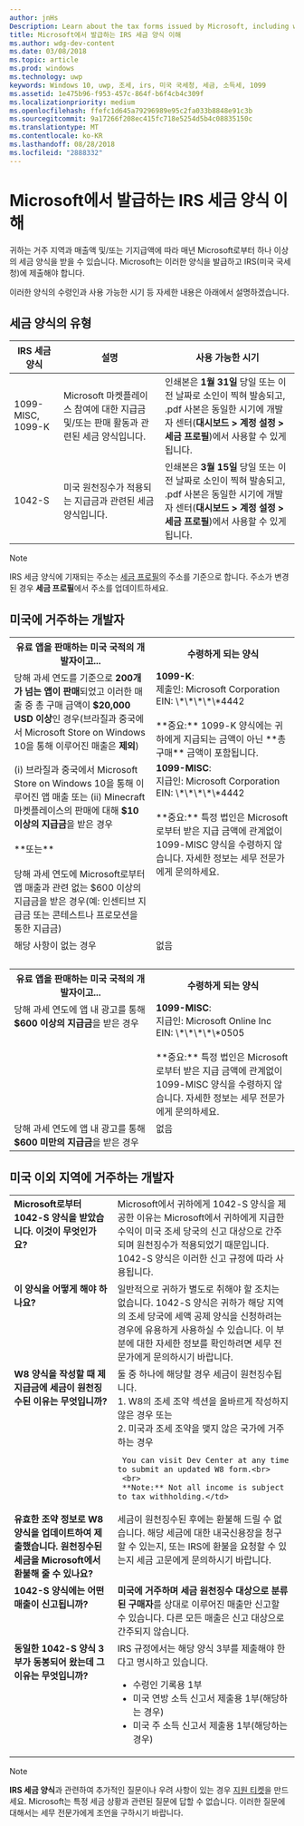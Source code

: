 ```yaml
---
author: jnHs
Description: Learn about the tax forms issued by Microsoft, including who will receive them and when they are made available.
title: Microsoft에서 발급하는 IRS 세금 양식 이해
ms.author: wdg-dev-content
ms.date: 03/08/2018
ms.topic: article
ms.prod: windows
ms.technology: uwp
keywords: Windows 10, uwp, 조세, irs, 미국 국세청, 세금, 소득세, 1099
ms.assetid: 1e475b96-f953-457c-864f-b6f4cb4c309f
ms.localizationpriority: medium
ms.openlocfilehash: ffefc1d645a79296989e95c2fa033b8848e91c3b
ms.sourcegitcommit: 9a17266f208ec415fc718e5254d5b4c08835150c
ms.translationtype: MT
ms.contentlocale: ko-KR
ms.lasthandoff: 08/28/2018
ms.locfileid: "2888332"
---
```

# <a name="understand-irs-tax-forms-issued-by-microsoft"></a>Microsoft에서 발급하는 IRS 세금 양식 이해

귀하는 거주 지역과 매출액 및/또는 기지급액에 따라 매년 Microsoft로부터 하나 이상의 세금 양식을 받을 수 있습니다. Microsoft는 이러한 양식을 발급하고 IRS(미국 국세청)에 제출해야 합니다.

이러한 양식의 수령인과 사용 가능한 시기 등 자세한 내용은 아래에서 설명하겠습니다.

## <a name="types-of-tax-forms"></a>세금 양식의 유형

| IRS 세금 양식 | 설명 | 사용 가능한 시기 |
|--------------|-------------|--------------|
|1099-MISC, 1099-K | Microsoft 마켓플레이스 참여에 대한 지급금 및/또는 판매 활동과 관련된 세금 양식입니다. | 인쇄본은 **1월 31일** 당일 또는 이전 날짜로 소인이 찍혀 발송되고, .pdf 사본은 동일한 시기에 개발자 센터(**대시보드 > 계정 설정 > 세금 프로필**)에서 사용할 수 있게 됩니다. |
|1042-S | 미국 원천징수가 적용되는 지급금과 관련된 세금 양식입니다. | 인쇄본은 **3월 15일** 당일 또는 이전 날짜로 소인이 찍혀 발송되고, .pdf 사본은 동일한 시기에 개발자 센터(**대시보드 > 계정 설정 > 세금 프로필**)에서 사용할 수 있게 됩니다. |

> [!NOTE]
> IRS 세금 양식에 기재되는 주소는 [세금 프로필](setting-up-your-payout-account-and-tax-forms.md#tax-forms)의 주소를 기준으로 합니다. 주소가 변경된 경우 **세금 프로필**에서 주소를 업데이트하세요.

## <a name="for-developers-located-in-the-united-states"></a>미국에 거주하는 개발자

<table>
  <tr>
     <th>유료 앱을 판매하는 미국 국적의 개발자이고... </th>
     <th> 수령하게 되는 양식</th>
  </tr>
  <tr> 
     <td valign="top">당해 과세 연도를 기준으로 <b>200개가 넘는 앱이 판매</b>되었고 이러한 매출 중 총 구매 금액이 <b>$20,000 USD 이상</b>인 경우(브라질과 중국에서 Microsoft Store on Windows 10을 통해 이루어진 매출은 <b>제외</b>)</td>
    <td valign="top"><b>1099-K</b>:<br>
제출인: Microsoft Corporation<br>
EIN: \*\*\*\*\*4442<br>
<br>
**중요:** 1099-K 양식에는 귀하에게 지급되는 금액이 아닌 **총 구매** 금액이 포함됩니다.</td>
  </tr>
  <tr> 
     <td valign="top">(i) 브라질과 중국에서 Microsoft Store on Windows 10을 통해 이루어진 앱 매출 또는 (ii) Minecraft 마켓플레이스의 판매에 대해 <b>$10 이상의 지급금</b>을 받은 경우<br>
<br>
**또는**<br>
<br>
당해 과세 연도에 Microsoft로부터 앱 매출과 관련 없는 $600 이상의 지급금을 받은 경우(예: 인센티브 지급금 또는 콘테스트나 프로모션을 통한 지급금)</td>
    <td valign="top"><b>1099-MISC</b>:<br>
지급인: Microsoft Corporation<br>
EIN: \*\*\*\*\*4442<br>
<br>
**중요:** 특정 법인은 Microsoft로부터 받은 지급 금액에 관계없이 1099-MISC 양식을 수령하지 않습니다.  자세한 정보는 세무 전문가에게 문의하세요.</td>
  </tr>
  <tr>
    <td valign="top">해당 사항이 없는 경우</td>
    <td valign="top">없음</td>
  </tr>
  <tr>
    <td valign="top">&nbsp;</td>
    <td valign="top">&nbsp;</td>
  </tr>
  <tr>
     <th>유료 앱을 판매하는 미국 국적의 개발자이고... </th>
     <th> 수령하게 되는 양식</th>
  </tr>
  <tr> 
     <td valign="top">당해 과세 연도에 앱 내 광고를 통해 <b>$600 이상의 지급금</b>을 받은 경우</td>
    <td valign="top"><b>1099-MISC</b>:<br>
지급인: Microsoft Online Inc<br>
EIN: \*\*\*\*\*0505<br>
<br>
**중요:** 특정 법인은 Microsoft로부터 받은 지급 금액에 관계없이 1099-MISC 양식을 수령하지 않습니다.  자세한 정보는 세무 전문가에게 문의하세요.  </td>
  </tr>
  <tr> 
     <td valign="top">당해 과세 연도에 앱 내 광고를 통해 <b>$600 미만의 지급금</b>을 받은 경우</td>
     <td valign="top">없음</td>
  </tr>
</table>


## <a name="for-developers-located-outside-of-the-united-states"></a>미국 이외 지역에 거주하는 개발자

<table>
  <tr>
    <td valign="top"><b>Microsoft로부터 1042-S 양식을 받았습니다. 이것이 무엇인가요?</b></td>
    <td valign="top">Microsoft에서 귀하에게 1042-S 양식을 제공한 이유는 Microsoft에서 귀하에게 지급한 수익이 미국 조세 당국의 신고 대상으로 간주되며 원천징수가 적용되었기 때문입니다.  1042-S 양식은 이러한 신고 규정에 따라 사용됩니다.</td>
  </tr>
  <tr>
    <td valign="top"><b>이 양식을 어떻게 해야 하나요?</b></td>
    <td valign="top">일반적으로 귀하가 별도로 취해야 할 조치는 없습니다. 1042-S 양식은 귀하가 해당 지역의 조세 당국에 세액 공제 양식을 신청하려는 경우에 유용하게 사용하실 수 있습니다.  이 부분에 대한 자세한 정보를 확인하려면 세무 전문가에게 문의하시기 바랍니다.</td>
  </tr>
  <tr>
    <td valign="top"><b>W8 양식을 작성할 때 제 지급금에 세금이 원천징수된 이유는 무엇입니까?</b></td>
    <td valign="top">둘 중 하나에 해당할 경우 세금이 원천징수됩니다.<br>
     1. W8의 조세 조약 섹션을 올바르게 작성하지 않은 경우 또는<br>
     2. 미국과 조세 조약을 맺지 않은 국가에 거주하는 경우

     You can visit Dev Center at any time to submit an updated W8 form.<br>
     <br>
     **Note:** Not all income is subject to tax withholding.</td>
  </tr>
  <tr>
    <td valign="top"><b>유효한 조약 정보로 W8 양식을 업데이트하여 제출했습니다. 원천징수된 세금을 Microsoft에서 환불해 줄 수 있나요?</b></td>
    <td valign="top">세금이 원천징수된 후에는 환불해 드릴 수 없습니다. 해당 세금에 대한 내국신용장을 청구할 수 있는지, 또는 IRS에 환불을 요청할 수 있는지 세금 고문에게 문의하시기 바랍니다.</td>
  </tr>
  <tr>
    <td valign="top"><b>1042-S 양식에는 어떤 매출이 신고됩니까?</b></td>
    <td valign="top"><b>미국에 거주하며 세금 원천징수 대상으로 분류된 구매자</b>를 상대로 이루어진 매출만 신고할 수 있습니다.  다른 모든 매출은 신고 대상으로 간주되지 않습니다.</td>
  </tr>
  <tr>
    <td valign="top"><b>동일한 1042-S 양식 3부가 동봉되어 왔는데 그 이유는 무엇입니까?</b></td>
    <td valign="top">IRS 규정에서는 해당 양식 3부를 제출해야 한다고 명시하고 있습니다.
<ul>
<li>수령인 기록용 1부</li>
<li>미국 연방 소득 신고서 제출용 1부(해당하는 경우)</li>
<li>미국 주 소득 신고서 제출용 1부(해당하는 경우)</li>
</ul></td>
  </tr>
</table>


> [!NOTE]
> **IRS 세금 양식**과 관련하여 추가적인 질문이나 우려 사항이 있는 경우 [지원 티켓](http://aka.ms/storesupport)을 만드세요. Microsoft는 특정 세금 상황과 관련된 질문에 답할 수 없습니다. 이러한 질문에 대해서는 세무 전문가에게 조언을 구하시기 바랍니다.
